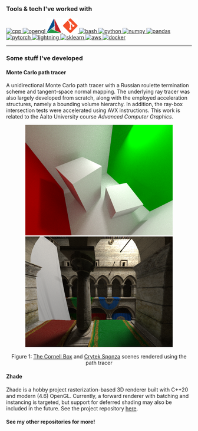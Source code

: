 <h3>Tools & tech I've worked with</h3>
<p align="left">
  <a target="_blank" href="https://isocpp.org" rel="noreferrer">
    <img src="https://upload.wikimedia.org/wikipedia/commons/1/18/ISO_C%2B%2B_Logo.svg" alt="cpp" width="35.58" height="40"/>
  </a>
  <a href="https://www.opengl.org" target="_blank" rel="noreferrer">
    <img src="https://upload.wikimedia.org/wikipedia/commons/2/21/OpenGL_logo.svg" alt="opengl" width="96.6" height="40"/>
  </a>
  <a href="https://cmake.org" target="_blank" rel="noreferrer">
    <img src="https://raw.githubusercontent.com/devicons/devicon/master/icons/cmake/cmake-original.svg" alt="cmake" width="40" height="40"/>
  </a>
  <a href="https://git-scm.com/" target="_blank" rel="noreferrer">
    <img src="https://raw.githubusercontent.com/devicons/devicon/master/icons/git/git-original.svg" alt="git" width="40" height="40"/>
  </a>
  <a href="https://www.gnu.org/software/bash" target="_blank" rel="noreferrer">
    <img src="https://www.vectorlogo.zone/logos/gnu_bash/gnu_bash-icon.svg" alt="bash" width="40" height="40"/>
  </a>
  <a href="https://www.python.org" target="_blank" rel="noreferrer">
    <img src="https://upload.wikimedia.org/wikipedia/commons/c/c3/Python-logo-notext.svg" alt="python" width="40" height="40"/>
  </a>
  <a href="https://numpy.org" target="_blank" rel="noreferrer">
    <img src="https://numpy.org/images/logo.svg" alt="numpy" width="40" height="40"/>
  </a>
  <a href="https://pandas.pydata.org" target="_blank" rel="noreferrer">
    <img src="https://upload.wikimedia.org/wikipedia/commons/2/22/Pandas_mark.svg" alt="pandas" width="29.98" height="40"/>
  </a>
  <a href="https://pytorch.org" target="_blank" rel="noreferrer">
    <img src="https://www.vectorlogo.zone/logos/pytorch/pytorch-icon.svg" alt="pytorch" width="40" height="40"/>
  </a>
  <a href="https://www.pytorchlightning.ai" target="_blank" rel="noreferrer">
    <img src="https://avatars.githubusercontent.com/u/98025367?s=200&v=4" alt="lightning" width="40" height="40"/>
  </a>
  <a href="https://scikit-learn.org" target="_blank" rel="noreferrer">
    <img src="https://upload.wikimedia.org/wikipedia/commons/0/05/Scikit_learn_logo_small.svg" alt="sklearn" width="40" height="40"/>
  </a>
  <a href="https://aws.amazon.com" target="_blank" rel="noreferrer">
    <img src="https://upload.wikimedia.org/wikipedia/commons/9/93/Amazon_Web_Services_Logo.svg" alt="aws" width="40" height="40"/>
  </a>
  <a href="https://www.docker.com" target="_blank" rel="noreferrer">
    <img src="https://www.docker.com/wp-content/uploads/2022/03/vertical-logo-monochromatic.png" alt="docker" width="46.71" height="40"/>
  </a>
</p>

----

<h3>Some stuff I've developed</h3>

<h4>Monte Carlo path tracer</h4>

A unidirectional Monte Carlo path tracer with a Russian roulette termination scheme and tangent-space normal mapping. The underlying ray tracer was also largely developed from scratch, along with the employed acceleration structures, namely a bounding volume hierarchy. In addition, the ray-box intersection tests were accelerated using AVX instructions. This work is related to the Aalto University course *Advanced Computer Graphics*.
<p align="center">
  <img src="img/cornell-box.png" alt="cornell" height="300"/>
  <img src="img/crytek-sponza.png" alt="crytek-sponza" height="300">
</p>
<p align="center">
Figure 1: <a href="http://www.graphics.cornell.edu/online/box/">The Cornell Box</a> and <a href="https://www.cryengine.com/marketplace/product/crytek/sponza-sample-scene">Crytek Sponza</a> scenes rendered using the path tracer
</p>

<h4>Zhade</h4>

Zhade is a hobby project rasterization-based 3D renderer built with C++20 and modern (4.6) OpenGL. Currently, a forward renderer with batching and instancing is targeted, but support for deferred shading may also be included in the future. See the project repository [here](https://github.com/tatutimonen/Zhade).

<h4>See my other repositories for more!</h4>
